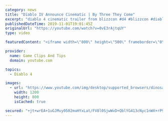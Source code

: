 ```yaml
---
category: news
title: "Diablo IV Announce Cinematic | By Three They Come"
excerpt: "diablo 4 cinematic trailer from blizzcon #d4 #blizzcon #diablo."
publishedDateTime: 2019-11-01T19:01:45Z
originalUrl: "https://youtube.com/watch?v=0vE3rAjtqUY"
type: video

featuredContent: "<iframe width=\"800\" height=\"500\" frameborder=\"0\" src=\"https://www.youtube.com/embed/0vE3rAjtqUY\" allow=\"accelerometer; autoplay; encrypted-media; gyroscope; picture-in-picture\" allowfullscreen></iframe>"

provider:
  name: Game Clips And Tips
  domain: youtube.com

topics:
  - Diablo 4

images:
  - url: "https://www.youtube.com/img/desktop/supported_browsers/dinosaur.png"
    width: 1200
    height: 800
    isCached: true

secured: "+jt+wrEA+1uGJMvy0502muHYxLat/FV8l0SjwWvD+QblYG413cNyc1nWX+rP9fPkUtf1kPgDtAMCWtV9Q8fURZOhz8ZhngmrAAa1d+Twn5b/QKtMtNRFE2iRwNUM/oH5L/QZGQp1P2wgRHALVChoyVxM35wUqfIPwaSL6b3FVG6yiQ8Hpa1Gnf9CPdILadbrcqjRvePksd62HyaakfhhyuJSp5Cth4UZeI0C6+kPVL+Q6uNGT+aQGNPVjLPj5xXXIbNzOXfZQeYn2VtrR9wGiibX/YTg8hc/3J7fo2T+PJ18tWNwSvs5Dh0n4JLky2qjP+nn4PoB7WQDZ7iiZ+qYQUpvvMzl8ijIeqCHaqlE6uXh6a9rzkBGEMuNYKcDdy8Q7IpSMFdhaDmopZEtTaohZg==;fs885SRFqOSb7pPbyfwL1Q=="
---
```


